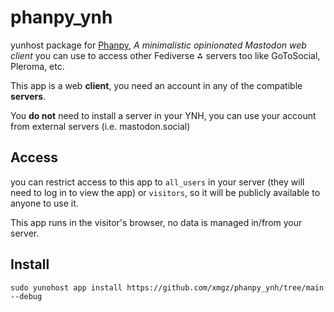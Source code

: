 # phanpy_ynh

yunhost package for [Phanpy](https://phanpy.social), *A minimalistic opinionated Mastodon web client* you can use to access other Fediverse ⁂ servers too like GoToSocial, Pleroma, etc.

This app is a web **client**, you need an account in any of the compatible **servers**.

You **do not** need to install a server in your YNH, you can use your account from external servers (i.e. mastodon.social)

## Access

you can restrict access to this app to `all_users` in your server (they will need to log in to view the app) or `visitors`, so it will be publicly available to anyone to use it.

This app runs in the visitor's browser, no data is managed in/from your server.

## Install

`sudo yunohost app install https://github.com/xmgz/phanpy_ynh/tree/main --debug`
